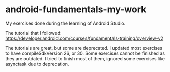 # android-fundamentals-my-work
My exercises done during the learning of Android Studio.

The tutorial that I followed: https://developer.android.com/courses/fundamentals-training/overview-v2

The tutorials are great, but some are deprecated. I updated most exercises to have compileSdkVersion 26, or 30. Some exercises cannot be finished as they are outdated.
I tried to finish most of them, ignored some exercises like asynctask due to deprecation. 
